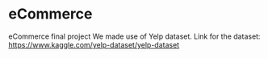# eCommerce
eCommerce final project
We made use of Yelp dataset. 
Link for the dataset: https://www.kaggle.com/yelp-dataset/yelp-dataset
